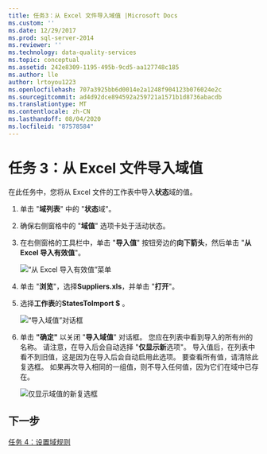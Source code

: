 ```yaml
---
title: 任务3：从 Excel 文件导入域值 |Microsoft Docs
ms.custom: ''
ms.date: 12/29/2017
ms.prod: sql-server-2014
ms.reviewer: ''
ms.technology: data-quality-services
ms.topic: conceptual
ms.assetid: 242e8309-1195-495b-9cd5-aa127748c185
ms.author: lle
author: lrtoyou1223
ms.openlocfilehash: 707a3925bb6d0014e2a1248f904123b076024e2c
ms.sourcegitcommit: ad4d92dce894592a259721a1571b1d8736abacdb
ms.translationtype: MT
ms.contentlocale: zh-CN
ms.lasthandoff: 08/04/2020
ms.locfileid: "87578584"
---
```

# <a name="task-3-importing-domain-values-from-an-excel-file"></a>任务 3：从 Excel 文件导入域值

  在此任务中，您将从 Excel 文件的工作表中导入**状态**域的值。

1.  单击 "**域列表**" 中的 "**状态**域"。

2.  确保右侧窗格中的 "**域值**" 选项卡处于活动状态。

3.  在右侧窗格的工具栏中，单击 "**导入值**" 按钮旁边的**向下箭头**，然后单击 "**从 Excel 导入有效值**"。

     ![“从 Excel 导入有效值”菜单](../../2014/tutorials/media/et-importingdomainvaluesfromanexcelfile-01.jpg "“从 Excel 导入有效值”菜单")

4.  单击 "**浏览**"，选择**Suppliers.xls**，并单击 "**打开**"。

5.  选择**工作表**的**StatesToImport $** 。

     ![“导入域值”对话框](../../2014/tutorials/media/et-importingdomainvaluesfromanexcelfile-02.jpg "“导入域值”对话框")

6.  单击 **"确定"** 以关闭 "**导入域值**" 对话框。 您应在列表中看到导入的所有州的名称。 请注意，在导入后会自动选择 "**仅显示新**选项"。 导入值后，在列表中看不到旧值，这是因为在导入后会自动启用此选项。 要查看所有值，请清除此复选框。 如果再次导入相同的一组值，则不导入任何值，因为它们在域中已存在。

     ![仅显示域值的新复选框](../../2014/tutorials/media/et-importingdomainvaluesfromanexcelfile-03.jpg "仅显示域值的新复选框")

## <a name="next-step"></a>下一步
 [任务 4：设置域规则](../../2014/tutorials/task-4-setting-domain-rules.md)


